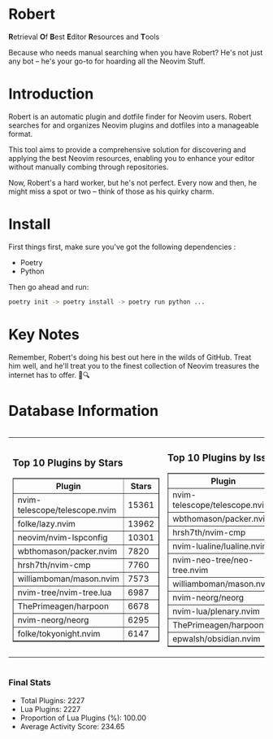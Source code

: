 # Robert

**R**etrieval
**O**f
**B**est
**E**ditor
**R**esources and
**T**ools

Because who needs manual searching when you have Robert?
He's not just any bot – he's your go-to for hoarding all the Neovim Stuff.

# Introduction
Robert is an automatic plugin and dotfile finder for Neovim users. Robert searches for and organizes Neovim plugins and dotfiles into a manageable format.

This tool aims to provide a comprehensive solution for discovering and applying the best Neovim resources, enabling you to enhance your editor without manually combing through repositories.

Now, Robert's a hard worker, but he's not perfect. Every now and then, he might miss a spot or two – think of those as his quirky charm. 

# Install
 First things first, make sure you've got the following dependencies :
  - Poetry 
  - Python 

Then go ahead and run:

```bash
poetry init -> poetry install -> poetry run python ...
```
# Key Notes

Remember, Robert's doing his best out here in the wilds of GitHub. Treat him well, and he'll treat you to the finest collection of Neovim treasures the internet has to offer. 🎩🔍


# Database Information

<div style='display:flex;flex-direction:row;justify-content:space-between;'><table><tr><td><h3>Top 10 Plugins by Stars</h3><table border="1"><tr><th>Plugin</th><th>Stars</th></tr><tr><td>nvim-telescope/telescope.nvim</td><td>15361</td></tr><tr><td>folke/lazy.nvim</td><td>13962</td></tr><tr><td>neovim/nvim-lspconfig</td><td>10301</td></tr><tr><td>wbthomason/packer.nvim</td><td>7820</td></tr><tr><td>hrsh7th/nvim-cmp</td><td>7760</td></tr><tr><td>williamboman/mason.nvim</td><td>7573</td></tr><tr><td>nvim-tree/nvim-tree.lua</td><td>6987</td></tr><tr><td>ThePrimeagen/harpoon</td><td>6678</td></tr><tr><td>nvim-neorg/neorg</td><td>6295</td></tr><tr><td>folke/tokyonight.nvim</td><td>6147</td></tr></table></td><td><h3>Top 10 Plugins by Issues</h3><table border="1"><tr><th>Plugin</th><th>Issues</th></tr><tr><td>nvim-telescope/telescope.nvim</td><td>366</td></tr><tr><td>wbthomason/packer.nvim</td><td>306</td></tr><tr><td>hrsh7th/nvim-cmp</td><td>271</td></tr><tr><td>nvim-lualine/lualine.nvim</td><td>221</td></tr><tr><td>nvim-neo-tree/neo-tree.nvim</td><td>217</td></tr><tr><td>williamboman/mason.nvim</td><td>185</td></tr><tr><td>nvim-neorg/neorg</td><td>168</td></tr><tr><td>nvim-lua/plenary.nvim</td><td>143</td></tr><tr><td>ThePrimeagen/harpoon</td><td>115</td></tr><tr><td>epwalsh/obsidian.nvim</td><td>110</td></tr></table></td><td><h3>Top 10 Plugins by Forks</h3><table border="1"><tr><th>Plugin</th><th>Forks</th></tr><tr><td>neovim/nvim-lspconfig</td><td>2041</td></tr><tr><td>nvim-telescope/telescope.nvim</td><td>823</td></tr><tr><td>nvim-tree/nvim-tree.lua</td><td>603</td></tr><tr><td>nvim-lualine/lualine.nvim</td><td>461</td></tr><tr><td>folke/tokyonight.nvim</td><td>407</td></tr><tr><td>hrsh7th/nvim-cmp</td><td>386</td></tr><tr><td>ThePrimeagen/harpoon</td><td>365</td></tr><tr><td>folke/lazy.nvim</td><td>334</td></tr><tr><td>jackMort/ChatGPT.nvim</td><td>311</td></tr><tr><td>nvimdev/lspsaga.nvim</td><td>285</td></tr></table></td></tr></table></div>

### Final Stats
- Total Plugins: 2227
- Lua Plugins: 2227
- Proportion of Lua Plugins (%): 100.00
- Average Activity Score: 234.65
